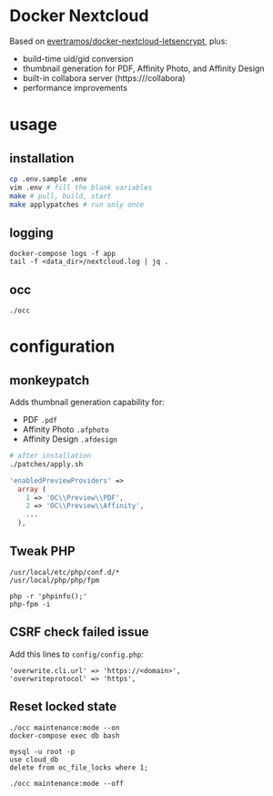 # Docker Nextcloud

Based on [evertramos/docker-nextcloud-letsencrypt](https://github.com/evertramos/docker-nextcloud-letsencrypt), plus:

- build-time uid/gid conversion
- thumbnail generation for PDF, Affinity Photo, and Affinity Design
- built-in collabora server (https://<domain>/collabora)
- performance improvements

# usage

## installation

```bash
cp .env.sample .env
vim .env # fill the blank variables
make # pull, build, start
make applypatches # run only once
```

## logging

```
docker-compose logs -f app
tail -f <data_dir>/nextcloud.log | jq .
```

## occ

```
./occ
```

# configuration

## monkeypatch

Adds thumbnail generation capability for:

- PDF `.pdf`
- Affinity Photo `.afphoto`
- Affinity Design `.afdesign`

```bash
# after installation
./patches/apply.sh
```

```php config.php
'enabledPreviewProviders' =>
  array (
    1 => 'OC\\Preview\\PDF',
    2 => 'OC\\Preview\\Affinity',
    ...
  ),
```

## Tweak PHP

```
/usr/local/etc/php/conf.d/*
/usr/local/php/php/fpm

php -r 'phpinfo();'
php-fpm -i
```

## CSRF check failed issue

Add this lines to `config/config.php`:

```
'overwrite.cli.url' => 'https://<domain>',
'overwriteprotocol' => 'https',
```

## Reset locked state

```
./occ maintenance:mode --on
docker-compose exec db bash
```

```
mysql -u root -p
use cloud_db
delete from oc_file_locks where 1;
```

```
./occ maintenance:mode --off
```
